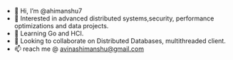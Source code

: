 - 👋 Hi, I’m @ahimanshu7
- 👀 Interested in advanced distributed systems,security, performance optimizations and data projects. 
- 🌱 Learning Go and HCI.
- 💞️ Looking to collaborate on Distributed Databases, multithreaded client.
- 📫 reach me @ avinashimanshu@gmail.com

<!---
ahimanshu7/ahimanshu7 is a ✨ special ✨ repository because its `README.md` (this file) appears on your GitHub profile.
You can click the Preview link to take a look at your changes.
--->
